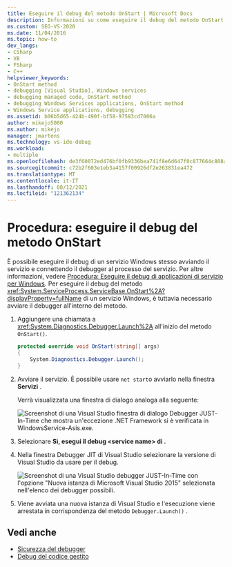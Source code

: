 ```yaml
---
title: Eseguire il debug del metodo OnStart | Microsoft Docs
description: Informazioni su come eseguire il debug del metodo OnStart di un servizio Windows in Visual Studio, avviando il debugger dall'interno del metodo .
ms.custom: SEO-VS-2020
ms.date: 11/04/2016
ms.topic: how-to
dev_langs:
- CSharp
- VB
- FSharp
- C++
helpviewer_keywords:
- OnStart method
- debugging [Visual Studio], Windows services
- debugging managed code, OnStart method
- debugging Windows Services applications, OnStart method
- Windows Service applications, debugging
ms.assetid: b06b5d65-424b-490f-bf58-97583cd7006a
author: mikejo5000
ms.author: mikejo
manager: jmartens
ms.technology: vs-ide-debug
ms.workload:
- multiple
ms.openlocfilehash: de3f60072ed476bf0fb9336bea741f8e6d647f0c877664c808a7adabf69f39e9
ms.sourcegitcommit: c72b2f603e1eb3a4157f00926df2e263831ea472
ms.translationtype: MT
ms.contentlocale: it-IT
ms.lasthandoff: 08/12/2021
ms.locfileid: "121362134"
---
```

# <a name="how-to-debug-the-onstart-method"></a>Procedura: eseguire il debug del metodo OnStart
È possibile eseguire il debug di un servizio Windows stesso avviando il servizio e connettendo il debugger al processo del servizio. Per altre informazioni, vedere [Procedura: Eseguire il debug di applicazioni di servizio per Windows](/dotnet/framework/windows-services/how-to-debug-windows-service-applications). Per eseguire il debug del metodo <xref:System.ServiceProcess.ServiceBase.OnStart%2A?displayProperty=fullName> di un servizio Windows, è tuttavia necessario avviare il debugger all'interno del metodo.

1. Aggiungere una chiamata a <xref:System.Diagnostics.Debugger.Launch%2A> all'inizio del metodo `OnStart()`.

    ```csharp
    protected override void OnStart(string[] args)
    {
        System.Diagnostics.Debugger.Launch();
    }
    ```

2. Avviare il servizio. È possibile usare `net start`o avviarlo nella finestra **Servizi** .

    Verrà visualizzata una finestra di dialogo analoga alla seguente:

    ![Screenshot di una Visual Studio finestra di dialogo Debugger JUST-In-Time che mostra un'eccezione .NET Framework si è verificata in WindowsService-Asis.exe.](../debugger/media/onstartdebug.png)

3. Selezionare **Sì, esegui il debug \<service name> di .**

4. Nella finestra Debugger JIT di Visual Studio selezionare la versione di Visual Studio da usare per il debug.

    ![Screenshot di una Visual Studio debugger JUST-In-Time con l'opzione "Nuova istanza di Microsoft Visual Studio 2015" selezionata nell'elenco dei debugger possibili.](../debugger/media/justintimedebugger.png)

5. Viene avviata una nuova istanza di Visual Studio e l'esecuzione viene arrestata in corrispondenza del metodo `Debugger.Launch()` .

## <a name="see-also"></a>Vedi anche
- [Sicurezza del debugger](../debugger/debugger-security.md)
- [Debug del codice gestito](../debugger/debugging-managed-code.md)
